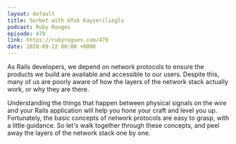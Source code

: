 ```yaml
---
layout: default
title: Sorbet with Ufuk Kayserilioglu
podcast: Ruby Rouges
episode: 479
link: https://rubyrogues.com/479
date: 2020-09-22 00:00 +0000
---
```


As Rails developers, we depend on network protocols to ensure the products we build are available and accessible to our users. Despite this, many of us are poorly aware of how the layers of the network stack actually work, or why they are there.

Understanding the things that happen between physical signals on the wire and your Rails application will help you hone your craft and level you up. Fortunately, the basic concepts of network protocols are easy to grasp, with a little guidance. So let's walk together through these concepts, and peel away the layers of the network stack one by one.

